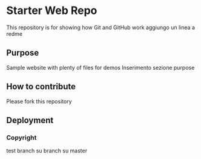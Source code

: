 # Starter Web Repo

This repository is for showing how Git and GitHub work
aggiungo un linea a redme

## Purpose

Sample website with plenty of files for demos
Inserimento sezione purpose

## How to contribute
Please fork this repository

## Deployment

### Copyright
test branch su branch su master
